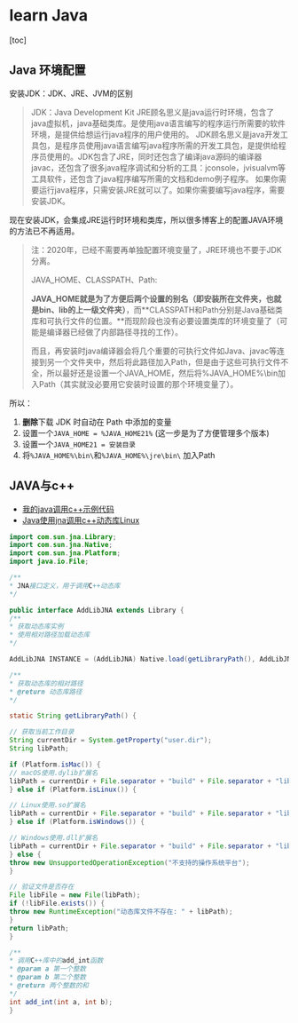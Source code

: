 # learn Java

[toc]



## Java 环境配置

安装JDK：JDK、JRE、JVM的区别

> JDK：Java Development Kit
>  JRE顾名思义是java运行时环境，包含了java虚拟机，java基础类库。是使用java语言编写的程序运行所需要的软件环境，是提供给想运行java程序的用户使用的。
>  JDK顾名思义是java开发工具包，是程序员使用java语言编写java程序所需的开发工具包，是提供给程序员使用的。JDK包含了JRE，同时还包含了编译java源码的编译器javac，还包含了很多java程序调试和分析的工具：jconsole，jvisualvm等工具软件，还包含了java程序编写所需的文档和demo例子程序。
>  如果你需要运行java程序，只需安装JRE就可以了。如果你需要编写java程序，需要安装JDK。



现在安装JDK，会集成JRE运行时环境和类库，所以很多博客上的配置JAVA环境的方法已不再适用。

> 注：2020年，已经不需要再单独配置环境变量了，JRE环境也不要于JDK分离。
>
> JAVA_HOME、CLASSPATH、Path: 
>
> **JAVA_HOME就是为了方便后两个设置的别名（即安装所在文件夹，也就是bin、lib的上一级文件夹）**，而**CLASSPATH和Path分别是Java基础类库和可执行文件的位置。**而现阶段也没有必要设置类库的环境变量了（可能是编译器已经做了内部路径寻找的工作）。
>
> 而且，再安装时java编译器会将几个重要的可执行文件如Java、javac等连接到另一个文件夹中，然后将此路径加入Path，但是由于这些可执行文件不全，所以最好还是设置一个JAVA_HOME，然后将%JAVA_HOME%\bin加入Path（其实就没必要用它安装时设置的那个环境变量了）。

所以：
1. **删除**下载 JDK 时自动在 Path 中添加的变量
2. 设置一个`JAVA_HOME = %JAVA_HOME21%` (这一步是为了方便管理多个版本)
3. 设置一个`JAVA_HOME21 = 安装目录`
4. 将`%JAVA_HOME%\bin\`和`%JAVA_HOME%\jre\bin\` 加入Path


## JAVA与c++
- [我的java调用c++示例代码](https://github.com/waaall/cpp-template/tree/dynamic-lib/java)
- [Java使用jna调用c++动态库Linux](https://zhuanlan.zhihu.com/p/466863639)

```java
import com.sun.jna.Library;
import com.sun.jna.Native;
import com.sun.jna.Platform;
import java.io.File;

/**
* JNA接口定义，用于调用C++动态库
*/

public interface AddLibJNA extends Library {
/**
* 获取动态库实例
* 使用相对路径加载动态库
*/

AddLibJNA INSTANCE = (AddLibJNA) Native.load(getLibraryPath(), AddLibJNA.class);

/**
* 获取动态库的相对路径
* @return 动态库路径
*/

static String getLibraryPath() {

// 获取当前工作目录
String currentDir = System.getProperty("user.dir");
String libPath;

if (Platform.isMac()) {
// macOS使用.dylib扩展名
libPath = currentDir + File.separator + "build" + File.separator + "libadd.dylib";
} else if (Platform.isLinux()) {

// Linux使用.so扩展名
libPath = currentDir + File.separator + "build" + File.separator + "libadd.so";
} else if (Platform.isWindows()) {

// Windows使用.dll扩展名
libPath = currentDir + File.separator + "build" + File.separator + "libadd.dll";
} else {
throw new UnsupportedOperationException("不支持的操作系统平台");
}

// 验证文件是否存在
File libFile = new File(libPath);
if (!libFile.exists()) {
throw new RuntimeException("动态库文件不存在: " + libPath);
}
return libPath;
}

/**
* 调用C++库中的add_int函数
* @param a 第一个整数
* @param b 第二个整数
* @return 两个整数的和
*/
int add_int(int a, int b);
}
```
